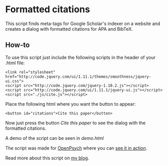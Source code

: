 Formatted citations
===================
This script finds meta-tags for Google Scholar's indexer on a website and
creates a dialog with formatted citations for APA and BibTeX. 

How-to
------
To use this script just include the following scripts in the header of your .html file:

`<link rel="stylesheet" href="http://code.jquery.com/ui/1.11.1/themes/smoothness/jquery-ui.css">`  
`<script src="http://code.jquery.com/jquery-1.10.2.js"></script>`  
`<script src="http://code.jquery.com/ui/1.11.1/jquery-ui.js"></script>`  
`<script src="./js/cite.js"></script>`  

Place the following html where you want the button to appear:

`<button id="citations">Cite this paper</button>`

Now just press the button *Cite this paper* to see the dialog with the formatted citations.

A demo of the script can be seen in *demo.html*

The script was made for [OpenPsych](http://openpsych.net) where you can [see it
in action](http://openpsych.net/ODP/2014/07/ethnicrace-differences-in-aptitude-by-generation-in-the-united-states-an-exploratory-meta-analysis/).

Read more about this script on [my blog](http://botranberg.dk/post/update-formatted-citations/).

